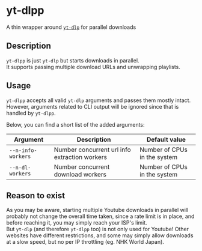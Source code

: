 # yt-dlpp
A thin wrapper around [`yt-dlp`](https://github.com/yt-dlp/yt-dlp) for parallel downloads

## Description

`yt-dlpp` is just `yt-dlp` but starts downloads in parallel.   
It supports passing multiple download URLs and unwrapping playlists.

## Usage

`yt-dlpp` accepts all valid `yt-dlp` arguments and passes them mostly intact.  
However, arguments related to CLI output will be ignored since that is handled by `yt-dlpp`.

Below, you can find a short list of the added arguments:

| Argument | Description | Default value |
| - | - | - |
| `--n-info-workers` | Number concurrent url info extraction workers | Number of CPUs in the system |
| `--n-dl-workers` | Number concurrent download workers | Number of CPUs in the system |

## Reason to exist

As you may be aware, starting multiple Youtube downloads in parallel will probably not change the overall time taken, since a rate limit is in place, and before reaching it, you may simply reach your ISP's limit.  
But `yt-dlp` (and therefore `yt-dlpp` too) is not only used for Youtube! Other websites have different restrictions, and some may simply allow downloads at a slow speed, but no per IP throttling (eg. NHK World Japan).

